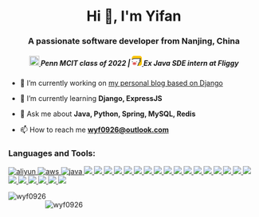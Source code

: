 <h1 align="center">Hi 👋, I'm Yifan</h1>
<h3 align="center">A passionate software developer from Nanjing, China</h3>
<h5 align="center"><a target="_blank" rel="noreferrer" href="https://www.upenn.edu"> <img src="https://upload.wikimedia.org/wikipedia/commons/7/7c/Shield_of_the_University_of_Pennsylvania.svg" width="20" height="20"/> </a>Penn MCIT class of 2022 | <a target="_blank" rel="noreferrer" href="https://www.fliggy.com"> <img src="https://github.com/wyf0926/icons/blob/main/fliggy.svg" width="20" height="20"/> </a>Ex Java SDE intern at Fliggy</h5>

- 🔭 I’m currently working on [my personal blog based on Django](https://github.com/wyf0926/personalblog_django)

- 🌱 I’m currently learning **Django, ExpressJS**

- 💬 Ask me about **Java, Python, Spring, MySQL, Redis**

- 📫 How to reach me **wyf0926@outlook.com**

<h3 align="left">Languages and Tools:</h3>
<p align="left"> <a href="https://us.alibabacloud.com/en" target="_blank" rel="noreferrer"> <img src="https://img.shields.io/badge/Alibaba_Cloud-FF6A00?style=for-the-badge&logo=alibabacloud&logoColor=white" alt="aliyun"/> </a><a href="https://aws.amazon.com" target="_blank" rel="noreferrer"> <img src="https://img.shields.io/badge/Amazon_AWS-FF9900?style=for-the-badge&logo=amazonaws&logoColor=white" alt="aws"/> </a> <a href="https://www.java.com" target="_blank" rel="noreferrer"> <img src="https://img.shields.io/badge/Java-ED8B00?style=for-the-badge&logo=java&logoColor=white" alt="java"/> </a> </a> <a href="https://www.python.org" target="_blank" rel="noreferrer"> <img src="https://img.shields.io/badge/Python-FFD43B?style=for-the-badge&logo=python&logoColor=blue"/> </a> <a href="https://developer.mozilla.org/en-US/docs/Web/JavaScript" target="_blank" rel="noreferrer"> <img src="https://img.shields.io/badge/JavaScript-323330?style=for-the-badge&logo=javascript&logoColor=F7DF1E"/> <a href="https://www.w3schools.com/html/" target="_blank" rel="noreferrer"> <img src="https://img.shields.io/badge/HTML5-E34F26?style=for-the-badge&logo=html5&logoColor=white"/> </a><a href="https://www.w3schools.com/css/" target="_blank" rel="noreferrer"> <img src="https://img.shields.io/badge/CSS3-1572B6?style=for-the-badge&logo=css3&logoColor=white"/> </a> <a href="https://www.cprogramming.com/" target="_blank" rel="noreferrer"> <img src="https://img.shields.io/badge/C-00599C?style=for-the-badge&logo=c&logoColor=white"/> </a> <a href="https://www.w3schools.com/cpp/" target="_blank" rel="noreferrer"> <img src="https://img.shields.io/badge/C%2B%2B-00599C?style=for-the-badge&logo=c%2B%2B&logoColor=white"/> </a>  <a href="https://spring.io/" target="_blank" rel="noreferrer"> <img src="https://img.shields.io/badge/Spring-6DB33F?style=for-the-badge&logo=spring&logoColor=white"/> </a> <a href="https://spring.io/projects/spring-boot" target="_blank" rel="noreferrer"> <img src="https://img.shields.io/badge/Spring_Boot-F2F4F9?style=for-the-badge&logo=spring-boot"/> </a> <a href="https://www.djangoproject.com/" target="_blank" rel="noreferrer"> <img src="https://img.shields.io/badge/Django-092E20?style=for-the-badge&logo=django&logoColor=green"/> </a> <a href="https://expressjs.com/" target="_blank" rel="noreferrer"> <img src="https://img.shields.io/badge/Express.js-000000?style=for-the-badge&logo=express&logoColor=whiten"/> </a> <a href="https://vuejs.org/"> <img src="https://img.shields.io/badge/Vue.js-35495E?style=for-the-badge&logo=vuedotjs&logoColor=4FC08D"/> </a> <a href="https://reactjs.org/"> <img src="https://img.shields.io/badge/React-20232A?style=for-the-badge&logo=react&logoColor=61DAFB"/> </a>  <a href="https://www.mysql.com/"> <img src="https://img.shields.io/badge/MySQL-005C84?style=for-the-badge&logo=mysql&logoColor=white"/> </a> <a href="https://www.mongodb.com/"> <img src="https://img.shields.io/badge/MongoDB-4EA94B?style=for-the-badge&logo=mongodb&logoColor=white"/> </a>  <a href="https://redis.io/"> <img src="https://img.shields.io/badge/redis-%23DD0031.svg?&style=for-the-badge&logo=redis&logoColor=white"/> </a><a href="https://www.elastic.co/"> <img src="https://img.shields.io/badge/Elastic_Search-005571?style=for-the-badge&logo=elasticsearch&logoColor=white"/> </a> <a href="https://www.centos.org/"> <img src="https://img.shields.io/badge/Cent%20OS-262577?style=for-the-badge&logo=CentOS&logoColor=white"/> </a>  <a href="https://ubuntu.com/"> <img src="https://img.shields.io/badge/Ubuntu-E95420?style=for-the-badge&logo=ubuntu&logoColor=white"/> </a>  <a href="https://www.docker.com/"> <img src="https://img.shields.io/badge/Docker-2CA5E0?style=for-the-badge&logo=docker&logoColor=white"/> </a> 
<a href="https://kubernetes.io/"> <img src="https://img.shields.io/badge/kubernetes-326ce5.svg?&style=for-the-badge&logo=kubernetes&logoColor=white"/> </a> 
<a href="https://www.jetbrains.com/idea/"> <img src="https://img.shields.io/badge/IntelliJIDEA-000000.svg?style=for-the-badge&logo=intellij-idea&logoColor=white"/> </a> 
<a href="https://www.jetbrains.com/pycharm/"> <img src="https://img.shields.io/badge/PyCharm-000000.svg?&style=for-the-badge&logo=PyCharm&logoColor=white"/> </a> 
<a href="https://www.jetbrains.com/clion/"> <img src="https://img.shields.io/badge/CLion-000000?style=for-the-badge&logo=clion&logoColor=white"/> </a> 


<p><img align="left" src="https://github-readme-stats.vercel.app/api/top-langs?username=wyf0926&show_icons=true&locale=en&layout=compact" alt="wyf0926" width="370"/></p>

<p><img align="right" src="http://github-readme-streak-stats.herokuapp.com?user=wyf0926&theme=blueberry_duo&date_format=M%20j%5B%2C%20Y%5D" alt="wyf0926" width="430"/></p>

